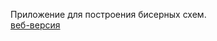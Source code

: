Приложение для построения бисерных схем.<br>
[веб-версия](https://bool-rus.github.io/beads-and-treads/)